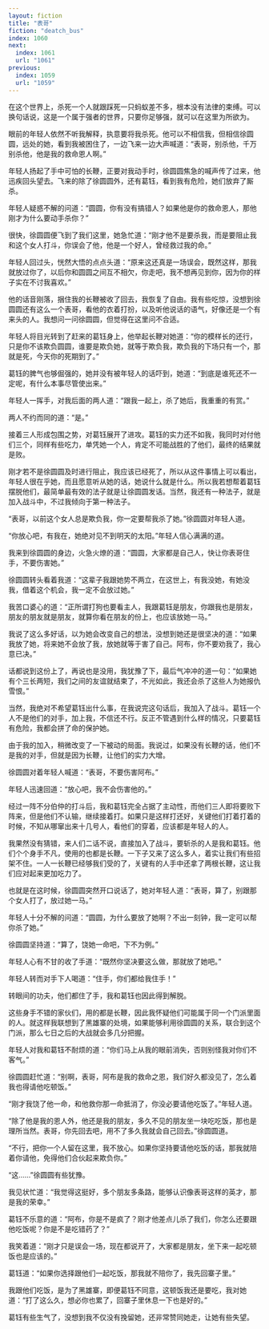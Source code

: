 ```yaml
---
layout: fiction
title: "表哥"
fiction: "deatch_bus"
index: 1060
next:
  index: 1061
  url: "1061"
previous:
  index: 1059
  url: "1059"
---
```

在这个世界上，杀死一个人就跟踩死一只蚂蚁差不多，根本没有法律的束缚。可以换句话说，这是一个属于强者的世界，只要你足够强，就可以在这里为所欲为。

眼前的年轻人依然不听我解释，执意要将我杀死。他可以不相信我，但相信徐圆圆，远处的她，看到我被困住了，一边飞来一边大声喊道：“表哥，别杀他，千万别杀他，他是我的救命恩人啊。”

年轻人扬起了手中可怕的长鞭，正要对我动手时，徐圆圆焦急的喊声传了过来，他迅疾回头望去。飞来的除了徐圆圆外，还有葛钰，看到我有危险，她们放弃了厮杀。

年轻人疑惑不解的问道：“圆圆，你有没有搞错人？如果他是你的救命恩人，那他刚才为什么要动手杀你？”

很快，徐圆圆便飞到了我们这里，她急忙道：“刚才他不是要杀我，而是要阻止我和这个女人打斗，你误会了他，他是一个好人，曾经救过我的命。”

年轻人回过头，恍然大悟的点点头道：“原来这还真是一场误会，既然这样，那我就放过你了，以后你和圆圆之间互不相欠，你走吧，我不想再见到你，因为你的样子实在不讨我喜欢。”

他的话音刚落，捆住我的长鞭被收了回去，我恢复了自由。我有些吃惊，没想到徐圆圆还有这么一个表哥，看他的衣着打扮，以及听他说话的语气，好像还是一个有来头的人。我想问一问徐圆圆，但觉得在这里问不合适。

年轻人将目光转到了赶来的葛钰身上，他举起长鞭对她道：“你的模样长的还行，只是你不该欺负圆圆，谁要是欺负她，就等于欺负我，欺负我的下场只有一个，那就是死，今天你的死期到了。”

葛钰的脾气也够倔强的，她并没有被年轻人的话吓到，她道：“到底是谁死还不一定呢，有什么本事尽管使出来。”

年轻人一挥手，对我后面的两人道：“跟我一起上，杀了她后，我重重的有赏。”

两人不约而同的道：“是。”

接着三人形成包围之势，对葛钰展开了进攻。葛钰的实力还不如我，我同时对付他们三个，同样有些吃力，单凭她一个人，肯定不可能战胜的了他们，最终的结果就是败。

刚才若不是徐圆圆及时进行阻止，我应该已经死了，所以从这件事情上可以看出，年轻人很在乎她，而且愿意听从她的话，她说什么就是什么。所以我若想帮着葛钰摆脱他们，最简单最有效的法子就是让徐圆圆发话。当然，我还有一种法子，就是加入战斗中，不过我倾向于第一种法子。

“表哥，以前这个女人总是欺负我，你一定要帮我杀了她。”徐圆圆对年轻人道。

“你放心吧，有我在，她绝对见不到明天的太阳。”年轻人信心满满的道。

我来到徐圆圆的身边，火急火燎的道：“圆圆，大家都是自己人，快让你表哥住手，不要伤害她。”

徐圆圆转头看着我道：“这辈子我跟她势不两立，在这世上，有我没她，有她没我，借着这个机会，我一定不会放过她。”

我苦口婆心的道：“正所谓打狗也要看主人，我跟葛钰是朋友，你跟我也是朋友，朋友的朋友就是朋友，就算你看在朋友的份上，也应该放她一马。”

我说了这么多好话，以为她会改变自己的想法，没想到她还是很坚决的道：“如果我放了她，将来她不会放了我，放她就等于害了自己。阿布，你不要劝我了，我心意已决。”

话都说到这份上了，再说也是没用，我犹豫了下，最后气冲冲的道一句：“如果她有个三长两短，我们之间的友谊就结束了，不光如此，我还会杀了这些人为她报仇雪恨。”

当然，我绝对不希望葛钰出什么事，在我说完这句话后，我加入了战斗。葛钰一个人不是他们的对手，加上我，不信还不行。反正不管遇到什么样的情况，只要葛钰有危险，我都会拼了命的保护她。

由于我的加入，稍微改变了一下被动的局面。我说过，如果没有长鞭的话，他们不是我的对手，但就是因为长鞭，让他们的实力大增。

徐圆圆对着年轻人喊道：“表哥，不要伤害阿布。”

年轻人迅速回道：“放心吧，我不会伤害他的。”

经过一阵不分伯仲的打斗后，我和葛钰完全占据了主动性，而他们三人即将要败下阵来，但是他们不认输，继续接着打。如果只是这样打还好，关键他们打着打着的时候，不知从哪窜出来十几号人，看他们的穿着，应该都是年轻人的人。

我果然没有猜错，来人们二话不说，直接加入了战斗，要斩杀的人是我和葛钰。他们个个身手不凡，使用的也都是长鞭。一下子又来了这么多人，着实让我们有些招架不住。一人一长鞭已经够我们受的了，关键有的人手中还拿了两根长鞭，这让我们应对起来更加吃力了。

也就是在这时候，徐圆圆突然开口说话了，她对年轻人道：“表哥，算了，别跟那个女人打了，放过她一马。”

年轻人十分不解的问道：“圆圆，为什么要放了她啊？不出一刻钟，我一定可以帮你杀了她。”

徐圆圆坚持道：“算了，饶她一命吧，下不为例。”

年轻人心有不甘的收了手道：“既然你坚决要这么做，那就放了她吧。”

年轻人转而对手下人喝道：“住手，你们都给我住手！”

转眼间的功夫，他们都住了手，我和葛钰也因此得到解脱。

这些身手不错的家伙们，用的都是长鞭，因此我怀疑他们可能属于同一个门派里面的人。就这样我联想到了黑雄寨的处境，如果能够利用徐圆圆的关系，联合到这个门派，那么七日之后的大战就会多几分把握。

年轻人对我和葛钰不耐烦的道：“你们马上从我的眼前消失，否则别怪我对你们不客气。”

徐圆圆赶忙道：“别啊，表哥，阿布是我的救命之恩，我们好久都没见了，怎么着我也得请他吃顿饭。”

“刚才我饶了他一命，和他救你那一命抵消了，你没必要请他吃饭了。”年轻人道。

“除了他是我的恩人外，他还是我的朋友，多久不见的朋友坐一块吃吃饭，那也是理所当然。表哥，你先回去吧，用不了多久我就会自己回去。”徐圆圆道。

“不行，把你一个人留在这里，我不放心。如果你坚持要请他吃饭的话，那我就陪着你请他，免得他们合伙起来欺负你。”

“这……”徐圆圆有些犹豫。

我见状忙道：“我觉得这挺好，多个朋友多条路，能够认识像表哥这样的英才，那是我的荣幸。”

葛钰不乐意的道：“阿布，你是不是疯了？刚才他差点儿杀了我们，你怎么还要跟他吃饭呢？你是不是吃错药了？”

我笑着道：“刚才只是误会一场，现在都说开了，大家都是朋友，坐下来一起吃顿饭也是应该的。”

葛钰道：“如果你选择跟他们一起吃饭，那我就不陪你了，我先回寨子里。”

我跟他们吃饭，是为了黑雄寨，即便葛钰不同意，这顿饭我还是要吃，我对她道：“打了这么久，想必你也累了，回寨子里休息一下也是好的。”

葛钰有些生气了，没想到我不仅没有挽留她，还非常赞同她走，让她有些失望。